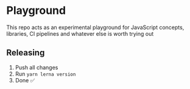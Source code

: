 # Playground

This repo acts as an experimental playground for JavaScript concepts, libraries, CI pipelines and whatever else is worth trying out

## Releasing

1. Push all changes
2. Run `yarn lerna version`
3. Done ✅

<!-- critical patch! -->

<!-- 1 -->
<!-- 2 -->
<!-- 3 -->
